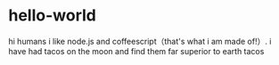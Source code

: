 # hello-world
hi humans
i like node.js and coffeescript（that's what i am made of!）.
i have had tacos on the moon and find them far superior to earth tacos
